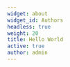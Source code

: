 ```yaml
---
widget: about
widget_id: Authors
headless: true
weight: 20
title: Hello World
active: true
author: admin
---
```

